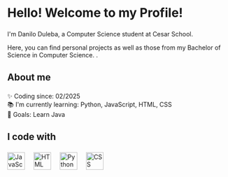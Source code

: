 <h1 align="left">Hello! Welcome to my Profile!</h1>

###

<p align="left">I'm Danilo Duleba, a Computer Science student at Cesar School.</p>
<p align="left">Here, you can find personal projects as well as those from my Bachelor of Science in Computer Science. .</p>

###

<h2 align="left">About me</h2>

###

<p align="left">✨ Coding since: 02/2025 <br>📚 I'm currently learning: Python, JavaScript, HTML, CSS<br>🎯 Goals: Learn Java<br></p>

###

<h2 align="left">I code with</h2>

###

<div align="left">
  <img src="https://cdn.jsdelivr.net/gh/devicons/devicon/icons/javascript/javascript-original.svg" height="40" alt="JavaScript logo"  />
  <img width="12" />
  <img src="https://cdn.jsdelivr.net/gh/devicons/devicon/icons/html5/html5-original.svg" height="40" alt="HTML logo"  />
  <img width="12" />
  <img src="https://cdn.jsdelivr.net/gh/devicons/devicon/icons/python/python-original.svg" height="40" alt="Python logo" />
  <img width="12" />
  <img src="https://cdn.jsdelivr.net/gh/devicons/devicon/icons/css3/css3-original.svg" height="40" alt="CSS logo"  />
  <img width="12" />
  <img src="https://cdn.jsdelivr.net/gh/devicons/devicon/icons/python/python-original.svg" height="40
